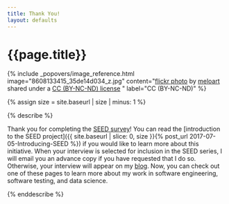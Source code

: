 ```yaml
---
title: Thank You!
layout: defaults
---
```


# {{page.title}}

<!-- Include header image -->
{% include _popovers/image_reference.html image="8608133415_35de14d034_z.jpg" content="<a title='SEED PODS' href='https://flickr.com/photos/meloart/8608133415'>flickr photo</a> by <a href='https://flickr.com/people/meloart'>meloart</a> shared under a <a href='https://creativecommons.org/licenses/by-nc-nd/2.0/'>CC (BY-NC-ND) license</a> </small>" label="CC (BY-NC-ND)" %}

{% assign size = site.baseurl | size | minus: 1 %}

{% describe %}

Thank you for completing the [SEED survey]({{site.baseurl}}seed/)! You can read the [introduction to the SEED
project]({{ site.baseurl | slice: 0, size }}{% post_url 2017-07-05-Introducing-SEED %}) if you would like to learn more
about this initiative. When your interview is selected for inclusion in the SEED series, I will email you an advance
copy if you have requested that I do so. Otherwise, your interview will appear on my [blog]({{site.baseurl}}blog/).
Now, you can check out one of these pages to learn more about my work in software engineering, software testing, and
data science.

{% enddescribe %}
